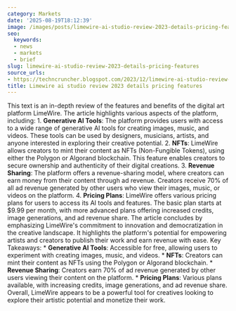 ```yaml
---
category: Markets
date: '2025-08-19T18:12:39'
image: /images/posts/limewire-ai-studio-review-2023-details-pricing-features.jpg
seo:
  keywords:
  - news
  - markets
  - brief
slug: limewire-ai-studio-review-2023-details-pricing-features
source_urls:
- https://techncruncher.blogspot.com/2023/12/limewire-ai-studio-review-2023-details.html
title: Limewire ai studio review 2023 details pricing features
---
```


This text is an in-depth review of the features and benefits of the digital art platform LimeWire. The article highlights various aspects of the platform, including:  1.  **Generative AI Tools**: The platform provides users with access to a wide range of generative AI tools for creating images, music, and videos. These tools can be used by designers, musicians, artists, and anyone interested in exploring their creative potential. 2.  **NFTs**: LimeWire allows creators to mint their content as NFTs (Non-Fungible Tokens), using either the Polygon or Algorand blockchain. This feature enables creators to secure ownership and authenticity of their digital creations. 3.  **Revenue Sharing**: The platform offers a revenue-sharing model, where creators can earn money from their content through ad revenue. Creators receive 70% of all ad revenue generated by other users who view their images, music, or videos on the platform. 4.  **Pricing Plans**: LimeWire offers various pricing plans for users to access its AI tools and features. The basic plan starts at $9.99 per month, with more advanced plans offering increased credits, image generations, and ad revenue share.  The article concludes by emphasizing LimeWire's commitment to innovation and democratization in the creative landscape. It highlights the platform's potential for empowering artists and creators to publish their work and earn revenue with ease.  Key Takeaways:  *   **Generative AI Tools**: Accessible for free, allowing users to experiment with creating images, music, and videos. *   **NFTs**: Creators can mint their content as NFTs using the Polygon or Algorand blockchain. *   **Revenue Sharing**: Creators earn 70% of ad revenue generated by other users viewing their content on the platform. *   **Pricing Plans**: Various plans available, with increasing credits, image generations, and ad revenue share.  Overall, LimeWire appears to be a powerful tool for creatives looking to explore their artistic potential and monetize their work.